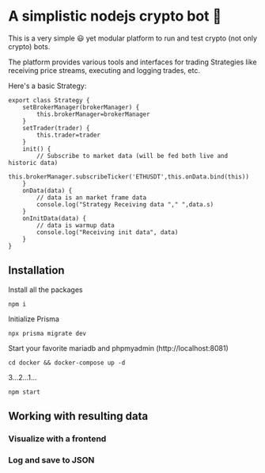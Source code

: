 # A simplistic nodejs crypto bot 👋

This is a very simple :smiley: yet modular platform to run and test crypto (not only crypto) bots.

The platform provides various tools and interfaces for trading Strategies like receiving price streams, executing and logging trades, etc.

Here's a basic Strategy:
~~~
export class Strategy {
    setBrokerManager(brokerManager) {
        this.brokerManager=brokerManager
    }
    setTrader(trader) {
        this.trader=trader
    }
    init() {
        // Subscribe to market data (will be fed both live and historic data)
        this.brokerManager.subscribeTicker('ETHUSDT',this.onData.bind(this))
    }
    onData(data) {
        // data is an market frame data 
        console.log("Strategy Receiving data "," ",data.s)
    }
    onInitData(data) {
        // data is warmup data
        console.log("Receiving init data", data)
    }
}
~~~

## Installation
Install all the packages
~~~
npm i
~~~

Initialize Prisma
~~~
npx prisma migrate dev
~~~

Start your favorite mariadb and phpmyadmin (http://localhost:8081)
~~~
cd docker && docker-compose up -d
~~~

3...2...1...
~~~
npm start
~~~

## Working with resulting data
### Visualize with a frontend
### Log and save to JSON